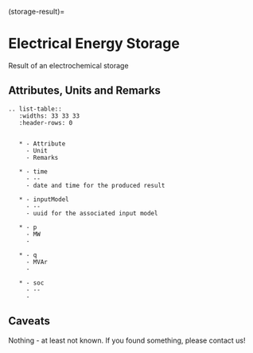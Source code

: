 (storage-result)=

# Electrical Energy Storage

Result of an electrochemical storage

## Attributes, Units and Remarks

```{eval-rst}
.. list-table::
   :widths: 33 33 33
   :header-rows: 0


   * - Attribute
     - Unit
     - Remarks

   * - time
     - --
     - date and time for the produced result

   * - inputModel
     - --
     - uuid for the associated input model

   * - p
     - MW
     -

   * - q
     - MVAr
     -

   * - soc
     - --
     -

```

## Caveats

Nothing - at least not known.
If you found something, please contact us!
